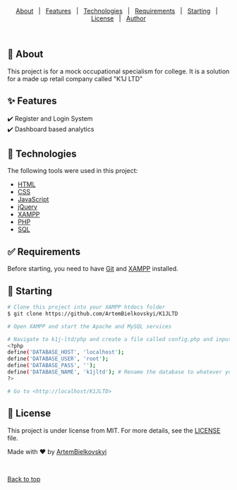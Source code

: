 <p align="center">
  <a href="#dart-about">About</a> &#xa0; | &#xa0; 
  <a href="#sparkles-features">Features</a> &#xa0; | &#xa0;
  <a href="#rocket-technologies">Technologies</a> &#xa0; | &#xa0;
  <a href="#white_check_mark-requirements">Requirements</a> &#xa0; | &#xa0;
  <a href="#checkered_flag-starting">Starting</a> &#xa0; | &#xa0;
  <a href="#memo-license">License</a> &#xa0; | &#xa0;
  <a href="https://github.com/EvilNick2" target="_blank">Author</a>
</p>

<br>

## :dart: About ##

This project is for a mock occupational specialism for college. It is a solution for a made up retail company called "K1J LTD"

## :sparkles: Features ##

:heavy_check_mark: Register and Login System\
:heavy_check_mark: Dashboard based analytics

## :rocket: Technologies ##

The following tools were used in this project:

- [HTML](https://html.spec.whatwg.org/multipage/)
- [CSS](https://www.w3.org/Style/CSS/Overview.en.html)
- [JavaScript](https://ecma-international.org/publications-and-standards/standards/ecma-262/)
- [jQuery](https://jquery.com/)
- [XAMPP](https://www.apachefriends.org/)
- [PHP](https://www.php.net/)
- [SQL](https://www.mysql.com/)

## :white_check_mark: Requirements ##

Before starting, you need to have [Git](https://git-scm.com) and [XAMPP](https://www.apachefriends.org/) installed.

## :checkered_flag: Starting ##

```bash
# Clone this project into your XAMPP htdocs folder
$ git clone https://github.com/ArtemBielkovskyi/K1JLTD

# Open XAMPP and start the Apache and MySQL services

# Navigate to k1j-ltd/php and create a file called config.php and input your SQL credentials in the format shown below
<?php
define('DATABASE_HOST', 'localhost');
define('DATABASE_USER', 'root');
define('DATABASE_PASS', '');
define('DATABASE_NAME', 'k1jltd'); # Rename the database to whatever you want
?>

# Go to <http://localhost/K1JLTD>
```

## :memo: License ##

This project is under license from MIT. For more details, see the [LICENSE](LICENSE.md) file.


Made with :heart: by <a href="https://github.com/ArtemBielkovskyi" target="_blank">ArtemBielkovskyi</a>

&#xa0;

<a href="#top">Back to top</a>

